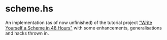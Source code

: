 # scheme.hs

An implementation (as of now unfinished) of the tutorial project ["Write Yourself a Scheme in 48 Hours"](https://en.wikibooks.org/wiki/Write_Yourself_a_Scheme_in_48_Hours) with some enhancements, generalisations and hacks thrown in.
